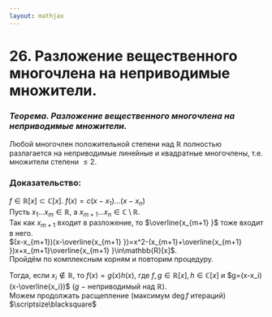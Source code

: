 ```yaml
---  
layout: mathjax  
---  
```

  
# 26. Разложение вещественного многочлена на неприводимые множители.  
  
### *Теорема. Разложение вещественного многочлена на неприводимые множители.*  
Любой многочлен положительной степени над $\mathbb{R}$ полностью разлагается на неприводимые линейные и квадратные многочлены, т.е. множители степени $\le 2$.  
  
### Доказательство:  
$f\in\mathbb{R}[x]\subset\mathbb{C}[x]$. $f(x)=c(x-x_1)...(x-x_n)$  
Пусть $x_1...x_m\in \mathbb{R}$, а $x_{m+1}...x_n\in\mathbb{C}\setminus\mathbb{R}$.  
Так как $x_{m+1}$ входит в разложение, то $\overline{x_{m+1} }$ тоже входит в него.  
$(x-x_{m+1})(x-\overline{x_{m+1} })=x^2-(x_{m+1}+\overline{x_{m+1} })x+x_{m+1}\overline{x_{m+1} }\in\mathbb{R}[x]$.  
Пройдём по комплексным корням и повторим процедуру.  
  
Тогда, если $x_i\not\in\mathbb{R}$, то $f(x)=g(x)h(x)$, где $f,g\in\mathbb{R}[x], h\in\mathbb{C}[x]$ и $g=(x-x_i)(x-\overline{x_i})$ ($g~-~$неприводимый над $\mathbb{R}$).  
Можем продолжать расщепление (максимум $\deg f$ итераций)  $\scriptsize\blacksquare$  
